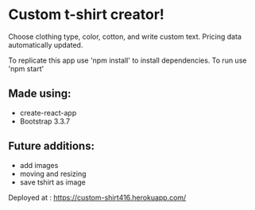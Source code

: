 # Custom t-shirt creator!

Choose clothing type, color, cotton, and write custom text.
Pricing data automatically updated.

To replicate this app use 'npm install' to install dependencies.
To run use 'npm start'

## Made using:
- create-react-app
- Bootstrap 3.3.7

## Future additions:
- add images
- moving and resizing
- save tshirt as image

Deployed at :
https://custom-shirt416.herokuapp.com/
